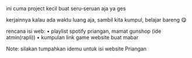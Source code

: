 ini cuma project kecil buat seru-seruan aja ya ges 

kerjainnya kalau ada waktu luang aja, sambil kita kumpul, belajar bareng 😋

rencana isi web:
• playlist spotify priangan, mamat gunshop (ide atmin(rapli))
• kumpulan link game website buat mabar

Note:
silakan tumpahkan idemu untuk isi website Priangan 
